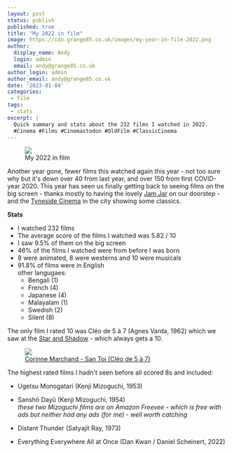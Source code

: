 ```yaml
---
layout: post
status: publish
published: true
title: "My 2022 in film"
image: https://cdn.grange85.co.uk/images/my-year-in-film-2022.png
author:
  display_name: Andy
  login: admin
  email: andy@grange85.co.uk
author_login: admin
author_email: andy@grange85.co.uk
date: '2023-01-04'
categories:
 - film
tags:
 - stats
excerpt: |
  Quick summary and stats about the 232 films I watched in 2022.
  #Cinema #Films #Cinemastodon #OldFilm #ClassicCinema
---
```

<figure class="aligncenter"><img src="https://cdn.grange85.co.uk/images/my-year-in-film-2022.png" class="img-responsive" /><figcaption>My 2022 in film</figcaption></figure>

Another year gone, fewer films this watched again this year - not too sure why but it's down over 40 from last year, and over 150 from first COVID-year 2020. This year has seen us finally getting back to seeing films on the big screen - thanks mostly to having the lovely [Jam Jar](https://www.jamjarcinema.com/) on our doorstep - and the [Tyneside Cinema](https://tynesidecinema.co.uk/) in the city showing some classics.

**Stats**
- I watched 232 films
- The average score of the films I watched was 5.82 / 10
- I saw 9.5% of them on the big screen
- 46% of the films I watched were from before I was born
- 8 were animated, 8 were westerns and 10 were musicals
- 91.8% of films were in English  
  other langugaes:
   - Bengali (1)
   - French (4)
   - Japanese (4)
   - Malayalam (1)
   - Swedish (2)
   - Silent (8)

The only film I rated 10 was Cléo de 5 à 7 (Agnes Varda, 1962) which we saw at the [Star and Shadow](https://www.starandshadow.org.uk/) - which always gets a 10.

<figure class="figure mx-auto text-center">
<a href="https://www.youtube.com/watch?v=piAHVOC2Vqo">
<img src="https://img.youtube.com/vi/piAHVOC2Vqo/sddefault.jpg" class="img-fluid sddefault opacity-3h4">
<figcaption class="figure-caption">Corinne Marchand - San Toi (Cléo de 5 à 7)</figcaption>
</a>
</figure>

The highest rated films I hadn't seen before all scored 8s and included:
 - Ugetsu Monogatari (Kenji Mizoguchi, 1953)
 - Sanshō Dayū (Kenji Mizoguchi, 1954)  
 _these two Mizoguchi films are on Amazon Freevee - which is free with ads but neither had any ads (for me) - well worth catching_

 - Distant Thunder (Satyajit Ray, 1973)
 - Everything Everywhere All at Once (Dan Kwan / Daniel Scheinert, 2022)


